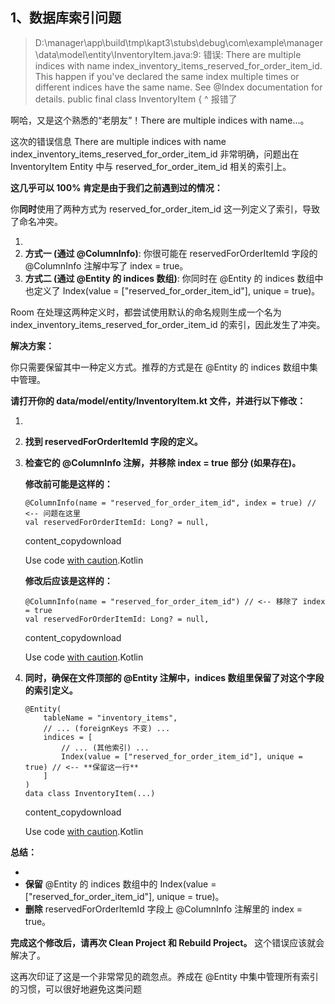 ## 1、数据库索引问题

>D:\manager\app\build\tmp\kapt3\stubs\debug\com\example\manager\data\model\entity\InventoryItem.java:9: 错误: There are multiple indices with name index_inventory_items_reserved_for_order_item_id. This happen if you've declared the same index multiple times or different indices have the same name. See @Index documentation for details.
>public final class InventoryItem {
>^
>报错了

啊哈，又是这个熟悉的“老朋友”！There are multiple indices with name...。

这次的错误信息 There are multiple indices with name index_inventory_items_reserved_for_order_item_id 非常明确，问题出在 InventoryItem Entity 中与 reserved_for_order_item_id 相关的索引上。

**这几乎可以 100% 肯定是由于我们之前遇到过的情况：**

你**同时**使用了两种方式为 reserved_for_order_item_id 这一列定义了索引，导致了命名冲突。

1. 
2. **方式一 (通过 @ColumnInfo)**: 你很可能在 reservedForOrderItemId 字段的 @ColumnInfo 注解中写了 index = true。
3. **方式二 (通过 @Entity 的 indices 数组)**: 你同时在 @Entity 的 indices 数组中也定义了 Index(value = ["reserved_for_order_item_id"], unique = true)。

Room 在处理这两种定义时，都尝试使用默认的命名规则生成一个名为 index_inventory_items_reserved_for_order_item_id 的索引，因此发生了冲突。

**解决方案：**

你只需要保留其中一种定义方式。推荐的方式是在 @Entity 的 indices 数组中集中管理。

**请打开你的 data/model/entity/InventoryItem.kt 文件，并进行以下修改：**

1. 

2. **找到 reservedForOrderItemId 字段的定义。**

3. **检查它的 @ColumnInfo 注解，并移除 index = true 部分 (如果存在)。**

   **修改前可能是这样的：**

   ```
   @ColumnInfo(name = "reserved_for_order_item_id", index = true) // <-- 问题在这里
   val reservedForOrderItemId: Long? = null,
   ```

   content_copydownload

   Use code [with caution](https://support.google.com/legal/answer/13505487).Kotlin

   **修改后应该是这样的：**

   ```
   @ColumnInfo(name = "reserved_for_order_item_id") // <-- 移除了 index = true
   val reservedForOrderItemId: Long? = null,
   ```

   content_copydownload

   Use code [with caution](https://support.google.com/legal/answer/13505487).Kotlin

4. **同时，确保在文件顶部的 @Entity 注解中，indices 数组里保留了对这个字段的索引定义。**

   ```
   @Entity(
       tableName = "inventory_items",
       // ... (foreignKeys 不变) ...
       indices = [
           // ... (其他索引) ...
           Index(value = ["reserved_for_order_item_id"], unique = true) // <-- **保留这一行**
       ]
   )
   data class InventoryItem(...)
   ```

   content_copydownload

   Use code [with caution](https://support.google.com/legal/answer/13505487).Kotlin

**总结：**

- 
- **保留** @Entity 的 indices 数组中的 Index(value = ["reserved_for_order_item_id"], unique = true)。
- **删除** reservedForOrderItemId 字段上 @ColumnInfo 注解里的 index = true。

**完成这个修改后，请再次 Clean Project 和 Rebuild Project。** 这个错误应该就会解决了。

这再次印证了这是一个非常常见的疏忽点。养成在 @Entity 中集中管理所有索引的习惯，可以很好地避免这类问题
